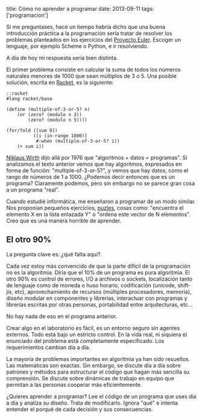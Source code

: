 title: Cómo no aprender a programar
date: 2013-09-11
tags: ['programacion']

Si me preguntases, hace un tiempo habría dicho que una buena introducción
práctica a la programación sería tratar de resolver los problemas planteados
en los ejercicios del [Proyecto Euler][]. Escoger un lenguaje, por ejemplo
Scheme o Python, e ir resolviendo.

A día de hoy mi respuesta sería bien distinta.

El primer problema consiste en calcular la suma de todos los números naturales
menores de 1000 que sean múltiplos de 3 o 5. Una posible solución, escrita
en [Racket][], es la siguiente:

    ::racket
    #lang racket/base

    (define (multiple-of-3-or-5? n)
        (or (zero? (modulo n 3))
            (zero? (modulo n 5))))

    (for/fold ([sum 0])
              ([i (in-range 1000)]
               #:when (multiple-of-3-or-5? i))
        (+ sum i))

[Niklaus Wirth][] dijo allá por 1976 que "algoritmos + datos = programas".
Si analizamos el texto anterior vemos que hay algoritmos, expresados en
forma de función: "multiple-of-3-or-5?", y vemos que hay datos, como el
rango de números de 1 a 1000. ¿Podemos decir entonces que es un programa?
Claramente podemos, pero sin embargo no se parece gran cosa a un programa "real".

Cuando estudié informática, me enseñaron a programar de un modo similar. Nos
proponían pequeños ejercicios, [puzles][], cosas como: "encuentra el elemento X
en la lista enlazada Y" o "ordena este vector de N elementos". Creo que es una
manera horrible de aprender.

[puzles]: http://lema.rae.es/drae/?val=puzle

## El otro 90%

La pregunta clave es: ¿qué falta aquí?.

Cada vez estoy más convencido de que la parte difícil de la programación no es
la algoritmia. Diría que el 10% de un programa es pura algoritmia. El otro
90% es control de errores, I/O a archivos o sockets, localización tanto de
lenguaje como de moneda o huso horario, codificación (unicode, shift-jis, etc),
aprovechamiento de recursos (múltiples procesadores, memoria), diseño modular
en componentes y librerías, interactuar con programas y librerías escritas
por otras personas, portabilidad entre arquitecturas, etc...

No hay nada de eso en el programa anterior.

Crear algo en el laboratorio es fácil, es un entorno seguro sin agentes
externos. Todo está bajo un estricto control. En la vida real, ni siquiera
el enunciado del problema está completamente especificado. Los requerimientos
cambian día a día.

La mayoría de problemas importantes en algoritmia ya han sido resueltos. Las
matemáticas son exactas. Sin embargo, se discute día a día sobre patrones y
métodos para estructurar el código que hagan más sencilla su comprensión. Se
discute sobre dinámicas de trabajo en equipo que permitan a las personas
cooperar más eficientemente.

¿Quieres aprender a programar? Lee el código de un programa que uses día a día
y analíza su diseño. Trata de modificarlo. Ignora "qué" e intenta entender el
porqué de cada decisión y sus consecuencias.

[Niklaus Wirth]: http://es.wikipedia.org/wiki/Niklaus_Wirth
[Proyecto Euler]: http://projecteuler.net
[Racket]: http://racket-lang.org

